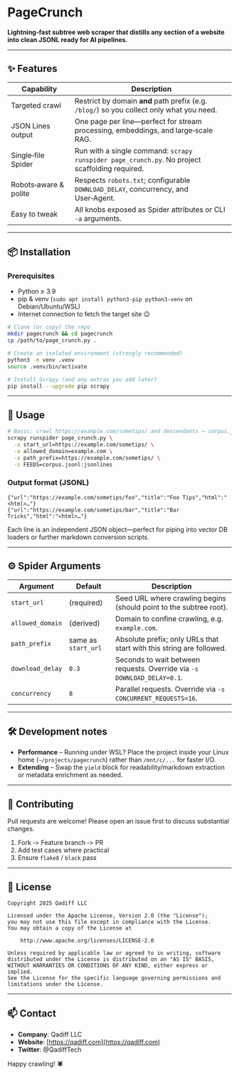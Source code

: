 # PageCrunch

**Lightning‑fast subtree web scraper that distills any section of a website into clean JSONL ready for AI pipelines.**

---

## ✨ Features

| Capability            | Description                                                                                    |
| --------------------- | ---------------------------------------------------------------------------------------------- |
| Targeted crawl        | Restrict by domain **and** path prefix (e.g. `/blog/`) so you collect only what you need.      |
| JSON Lines output     | One page per line—perfect for stream processing, embeddings, and large‑scale RAG.              |
| Single‑file Spider    | Run with a single command: `scrapy runspider page_crunch.py`. No project scaffolding required. |
| Robots‑aware & polite | Respects `robots.txt`; configurable `DOWNLOAD_DELAY`, concurrency, and User‑Agent.             |
| Easy to tweak         | All knobs exposed as Spider attributes or CLI `-a` arguments.                                  |

---

## 📦 Installation

### Prerequisites

* Python ≥ 3.9
* pip & venv (`sudo apt install python3-pip python3-venv` on Debian/Ubuntu/WSL)
* Internet connection to fetch the target site 😉

```bash
# Clone (or copy) the repo
mkdir pagecrunch && cd pagecrunch
cp /path/to/page_crunch.py .

# Create an isolated environment (strongly recommended)
python3 -m venv .venv
source .venv/bin/activate

# Install Scrapy (and any extras you add later)
pip install --upgrade pip scrapy
```

---

## 🚀 Usage

```bash
# Basic: crawl https://example.com/sometips/ and descendants → corpus.jsonl
scrapy runspider page_crunch.py \
  -a start_url=https://example.com/sometips/ \
  -a allowed_domain=example.com \
  -a path_prefix=https://example.com/sometips/ \
  -s FEEDS=corpus.jsonl:jsonlines
```

### Output format (JSONL)

```jsonc
{"url":"https://example.com/sometips/foo","title":"Foo Tips","html":"<html>…"}
{"url":"https://example.com/sometips/bar","title":"Bar Tricks","html":"<html>…"}
```

Each line is an independent JSON object—perfect for piping into vector DB loaders or further markdown conversion scripts.

---

## ⚙️ Spider Arguments

| Argument         | Default             | Description                                                             |
| ---------------- | ------------------- | ----------------------------------------------------------------------- |
| `start_url`      | (required)          | Seed URL where crawling begins (should point to the subtree root).      |
| `allowed_domain` | (derived)           | Domain to confine crawling, e.g. `example.com`.                         |
| `path_prefix`    | same as `start_url` | Absolute prefix; only URLs that start with this string are followed.    |
| `download_delay` | `0.3`               | Seconds to wait between requests. Override via `-s DOWNLOAD_DELAY=0.1`. |
| `concurrency`    | `8`                 | Parallel requests. Override via `-s CONCURRENT_REQUESTS=16`.            |

---

## 🛠 Development notes

* **Performance** – Running under WSL? Place the project inside your Linux home (`~/projects/pagecrunch`) rather than `/mnt/c/...` for faster I/O.
* **Extending** – Swap the `yield` block for readability/markdown extraction or metadata enrichment as needed.

---

## 🤝 Contributing

Pull requests are welcome! Please open an issue first to discuss substantial changes.

1. Fork ‑> Feature branch ‑> PR
2. Add test cases where practical
3. Ensure `flake8` / `black` pass

---

## 📄 License

```
Copyright 2025 Qadiff LLC

Licensed under the Apache License, Version 2.0 (the "License");
you may not use this file except in compliance with the License.
You may obtain a copy of the License at

    http://www.apache.org/licenses/LICENSE-2.0

Unless required by applicable law or agreed to in writing, software
distributed under the License is distributed on an "AS IS" BASIS,
WITHOUT WARRANTIES OR CONDITIONS OF ANY KIND, either express or implied.
See the License for the specific language governing permissions and
limitations under the License.
```

---

## 📫 Contact

* **Company**: Qadiff LLC
* **Website**: [https://qadiff.com](https://qadiff.com)
* **Twitter**: @QadiffTech

Happy crawling! 🕷️


